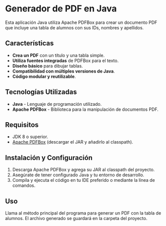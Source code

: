 # Generador de PDF en Java

Esta aplicación Java utiliza Apache PDFBox para crear un documento PDF que incluye una tabla de alumnos con sus IDs, nombres y apellidos.

## Características

- **Crea un PDF** con un título y una tabla simple.
- **Utiliza fuentes integradas** de PDFBox para el texto.
- **Diseño básico** para dibujar tablas.
- **Compatibilidad con múltiples versiones de Java**.
- **Código modular y reutilizable**.

## Tecnologías Utilizadas

- **Java** - Lenguaje de programación utilizado.
- **Apache PDFBox** - Biblioteca para la manipulación de documentos PDF.

## Requisitos

- JDK 8 o superior.
- [Apache PDFBox](https://pdfbox.apache.org/) (descargar el JAR y añadirlo al classpath).

## Instalación y Configuración

1. Descarga Apache PDFBox y agrega su JAR al classpath del proyecto.
2. Asegúrate de tener configurado Java y tu entorno de desarrollo.
3. Compila y ejecuta el código en tu IDE preferido o mediante la línea de comandos.

## Uso

Llama al método principal del programa para generar un PDF con la tabla de alumnos. El archivo generado se guardará en la carpeta del proyecto.
